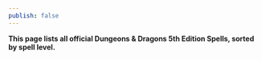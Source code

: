 ```yaml
---
publish: false
---
```

**This page lists all official Dungeons & Dragons 5th Edition Spells, sorted by spell level.**